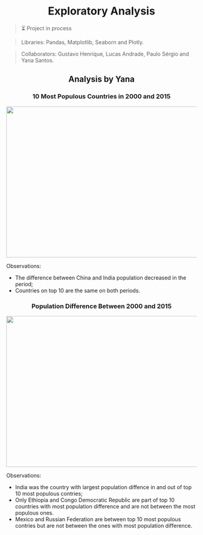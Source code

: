<h1 align="center">Exploratory Analysis</h1>

> ⏳ Project in process

> Libraries: Pandas, Matplotlib, Seaborn and Plotly.

> Collaborators: Gustavo Henrique, Lucas Andrade, Paulo Sérgio and Yana Santos.

<h2 align="center">Analysis by Yana</h2>

<h3 align="center">10 Most Populous Countries in 2000 and 2015</h3>

<p align="center">
  <img width="1000" height="400" src="https://user-images.githubusercontent.com/59098432/205807181-9e03ac91-fd98-4dfb-bb60-ddd8c2e03dd4.png">
</p>

Observations: 

- The difference between China and India population decreased in the period;
- Countries on top 10 are the same on both periods.

<h3 align="center">Population Difference Between 2000 and 2015</h3>

<p align="center">
  <img width="1000" height="400" src="https://user-images.githubusercontent.com/59098432/205981792-1324ce04-db11-455c-aaa6-ba0ccdf07344.png">
</p>

Observations: 

- India was the country with largest population diffence in and out of top 10 most populous contries;
- Only Ethiopia and Congo Democratic Republic are part of top 10 countries with most population difference and are not between the most populous ones.
- Mexico and Russian Federation are between top 10 most populous contries but are not between the ones with most population difference. 
